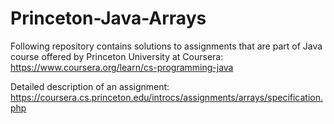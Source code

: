 # Princeton-Java-Arrays

Following repository contains solutions to assignments that are part of Java course offered by Princeton University at Coursera: https://www.coursera.org/learn/cs-programming-java

Detailed description of an assignment: https://coursera.cs.princeton.edu/introcs/assignments/arrays/specification.php
